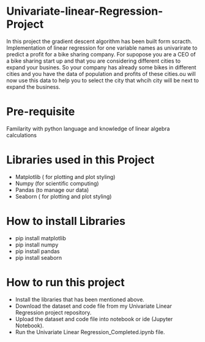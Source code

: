 # Univariate-linear-Regression-Project
In this project the gradient descent algorithm has been built form scracth.  Implementation of  linear regression for one variable names as univarirate to predict a profit for a bike sharing company. For supopose you are a CEO of a bike sharing start up and that you are considering different cities to expand your busines. So your company has already some bikes in different cities and you have the data of population and profits of these cities.ou will now use this data to help you to select the city that whcih city will be next to expand the business.

# Pre-requisite
Familarity with  python language and knowledge of linear algebra calculations

# Libraries used in this Project
- Matplotlib ( for plotting and plot styling) 
- Numpy (for scientific computing)
- Pandas (to manage our data)
- Seaborn ( for plotting and plot styling) 
# How to install Libraries
- pip install matplotlib
- pip install numpy
- pip install pandas
- pip install seaborn

# How to run this project
- Install the libraries that has been mentioned above.
- Download the dataset and code file from my Univariate Linear Regression project repository.
- Upload the dataset and code file into notebook or ide (Jupyter Notebook).
- Run the Univariate Linear Regression_Completed.ipynb file.
